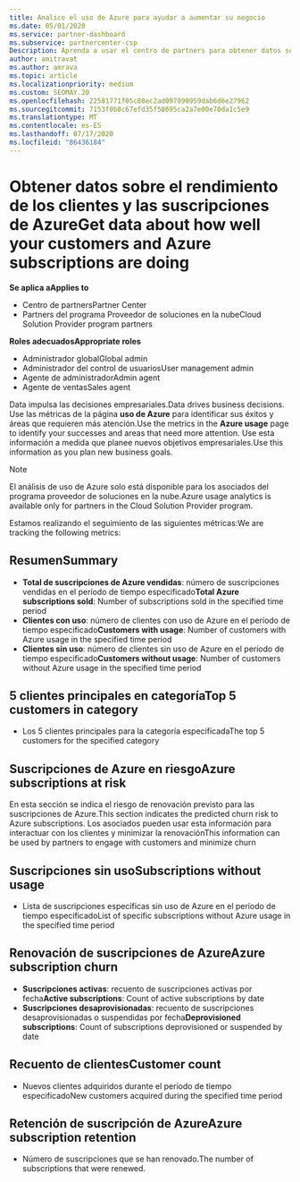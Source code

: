 ```yaml
---
title: Analice el uso de Azure para ayudar a aumentar su negocio
ms.date: 05/01/2020
ms.service: partner-dashboard
ms.subservice: partnercenter-csp
Description: Aprenda a usar el centro de partners para obtener datos sobre el uso de las suscripciones de Azure de sus clientes.
author: amitravat
ms.author: amrava
ms.topic: article
ms.localizationpriority: medium
ms.custom: SEOMAY.20
ms.openlocfilehash: 22581771f05c88ec2ad097890959dab6d6e27962
ms.sourcegitcommit: 7153f0b8c67efd35f58695ca2a7e00e70da1c5e9
ms.translationtype: MT
ms.contentlocale: es-ES
ms.lasthandoff: 07/17/2020
ms.locfileid: "86436184"
---
```

# <a name="get-data-about-how-well-your-customers-and-azure-subscriptions-are-doing"></a><span data-ttu-id="95047-103">Obtener datos sobre el rendimiento de los clientes y las suscripciones de Azure</span><span class="sxs-lookup"><span data-stu-id="95047-103">Get data about how well your customers and Azure subscriptions are doing</span></span>

<span data-ttu-id="95047-104">**Se aplica a**</span><span class="sxs-lookup"><span data-stu-id="95047-104">**Applies to**</span></span>

- <span data-ttu-id="95047-105">Centro de partners</span><span class="sxs-lookup"><span data-stu-id="95047-105">Partner Center</span></span>
- <span data-ttu-id="95047-106">Partners del programa Proveedor de soluciones en la nube</span><span class="sxs-lookup"><span data-stu-id="95047-106">Cloud Solution Provider program partners</span></span>

<span data-ttu-id="95047-107">**Roles adecuados**</span><span class="sxs-lookup"><span data-stu-id="95047-107">**Appropriate roles**</span></span>

- <span data-ttu-id="95047-108">Administrador global</span><span class="sxs-lookup"><span data-stu-id="95047-108">Global admin</span></span>
- <span data-ttu-id="95047-109">Administrador del control de usuarios</span><span class="sxs-lookup"><span data-stu-id="95047-109">User management admin</span></span>
- <span data-ttu-id="95047-110">Agente de administrador</span><span class="sxs-lookup"><span data-stu-id="95047-110">Admin agent</span></span>
- <span data-ttu-id="95047-111">Agente de ventas</span><span class="sxs-lookup"><span data-stu-id="95047-111">Sales agent</span></span>

<span data-ttu-id="95047-112">Data impulsa las decisiones empresariales.</span><span class="sxs-lookup"><span data-stu-id="95047-112">Data drives business decisions.</span></span> <span data-ttu-id="95047-113">Use las métricas de la página **uso de Azure** para identificar sus éxitos y áreas que requieren más atención.</span><span class="sxs-lookup"><span data-stu-id="95047-113">Use the metrics in the **Azure usage** page to identify your successes and areas that need more attention.</span></span> <span data-ttu-id="95047-114">Use esta información a medida que planee nuevos objetivos empresariales.</span><span class="sxs-lookup"><span data-stu-id="95047-114">Use this information as you plan new business goals.</span></span>

> [!NOTE]
> <span data-ttu-id="95047-115">El análisis de uso de Azure solo está disponible para los asociados del programa proveedor de soluciones en la nube.</span><span class="sxs-lookup"><span data-stu-id="95047-115">Azure usage analytics is available only for partners in the Cloud Solution Provider program.</span></span>

<span data-ttu-id="95047-116">Estamos realizando el seguimiento de las siguientes métricas:</span><span class="sxs-lookup"><span data-stu-id="95047-116">We are tracking the following metrics:</span></span>

## <a name="summary"></a><span data-ttu-id="95047-117">Resumen</span><span class="sxs-lookup"><span data-stu-id="95047-117">Summary</span></span>

- <span data-ttu-id="95047-118">**Total de suscripciones de Azure vendidas**: número de suscripciones vendidas en el período de tiempo especificado</span><span class="sxs-lookup"><span data-stu-id="95047-118">**Total Azure subscriptions sold**: Number of subscriptions sold in the specified time period</span></span>  
- <span data-ttu-id="95047-119">**Clientes con uso**: número de clientes con uso de Azure en el período de tiempo especificado</span><span class="sxs-lookup"><span data-stu-id="95047-119">**Customers with usage**: Number of customers with Azure usage in the specified time period</span></span>  
- <span data-ttu-id="95047-120">**Clientes sin uso**: número de clientes sin uso de Azure en el período de tiempo especificado</span><span class="sxs-lookup"><span data-stu-id="95047-120">**Customers without usage**: Number of customers without Azure usage in the specified time period</span></span>  

## <a name="top-5-customers-in-category"></a><span data-ttu-id="95047-121">5 clientes principales en categoría</span><span class="sxs-lookup"><span data-stu-id="95047-121">Top 5 customers in category</span></span>

- <span data-ttu-id="95047-122">Los 5 clientes principales para la categoría especificada</span><span class="sxs-lookup"><span data-stu-id="95047-122">The top 5 customers for the specified category</span></span>  

## <a name="azure-subscriptions-at-risk"></a><span data-ttu-id="95047-123">Suscripciones de Azure en riesgo</span><span class="sxs-lookup"><span data-stu-id="95047-123">Azure subscriptions at risk</span></span>

<span data-ttu-id="95047-124">En esta sección se indica el riesgo de renovación previsto para las suscripciones de Azure.</span><span class="sxs-lookup"><span data-stu-id="95047-124">This section indicates the predicted churn risk to Azure subscriptions.</span></span> <span data-ttu-id="95047-125">Los asociados pueden usar esta información para interactuar con los clientes y minimizar la renovación</span><span class="sxs-lookup"><span data-stu-id="95047-125">This information can be used by partners to engage with customers and minimize churn</span></span>

## <a name="subscriptions-without-usage"></a><span data-ttu-id="95047-126">Suscripciones sin uso</span><span class="sxs-lookup"><span data-stu-id="95047-126">Subscriptions without usage</span></span>

- <span data-ttu-id="95047-127">Lista de suscripciones específicas sin uso de Azure en el período de tiempo especificado</span><span class="sxs-lookup"><span data-stu-id="95047-127">List of specific subscriptions without Azure usage in the specified time period</span></span>  

## <a name="azure-subscription-churn"></a><span data-ttu-id="95047-128">Renovación de suscripciones de Azure</span><span class="sxs-lookup"><span data-stu-id="95047-128">Azure subscription churn</span></span>

- <span data-ttu-id="95047-129">**Suscripciones activas**: recuento de suscripciones activas por fecha</span><span class="sxs-lookup"><span data-stu-id="95047-129">**Active subscriptions**: Count of active subscriptions by date</span></span>  
- <span data-ttu-id="95047-130">**Suscripciones desaprovisionadas**: recuento de suscripciones desaprovisionadas o suspendidas por fecha</span><span class="sxs-lookup"><span data-stu-id="95047-130">**Deprovisioned subscriptions**: Count of subscriptions deprovisioned or suspended by date</span></span>  

## <a name="customer-count"></a><span data-ttu-id="95047-131">Recuento de clientes</span><span class="sxs-lookup"><span data-stu-id="95047-131">Customer count</span></span>

- <span data-ttu-id="95047-132">Nuevos clientes adquiridos durante el período de tiempo especificado</span><span class="sxs-lookup"><span data-stu-id="95047-132">New customers acquired during the specified time period</span></span>  

## <a name="azure-subscription-retention"></a><span data-ttu-id="95047-133">Retención de suscripción de Azure</span><span class="sxs-lookup"><span data-stu-id="95047-133">Azure subscription retention</span></span>

- <span data-ttu-id="95047-134">Número de suscripciones que se han renovado.</span><span class="sxs-lookup"><span data-stu-id="95047-134">The number of subscriptions that were renewed.</span></span>

